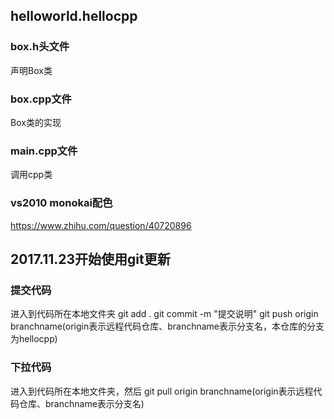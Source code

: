 ## helloworld.hellocpp
### box.h头文件
声明Box类
### box.cpp文件
Box类的实现
### main.cpp文件
调用cpp类
### vs2010 monokai配色
https://www.zhihu.com/question/40720896
## 2017.11.23开始使用git更新
### 提交代码
进入到代码所在本地文件夹
git add .
git commit -m "提交说明"
git push origin branchname(origin表示远程代码仓库、branchname表示分支名，本仓库的分支为hellocpp)
### 下拉代码
进入到代码所在本地文件夹，然后
git pull origin branchname(origin表示远程代码仓库、branchname表示分支名) 
